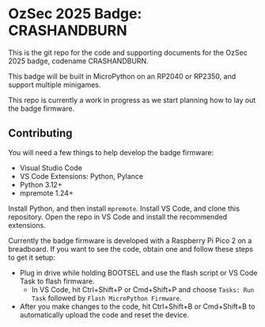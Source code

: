 # OzSec 2025 Badge: CRASHANDBURN
This is the git repo for the code and supporting documents for the OzSec 2025 badge, codename CRASHANDBURN.

This badge will be built in MicroPython on an RP2040 or RP2350, and support multiple minigames.

This repo is currently a work in progress as we start planning how to lay out the badge firmware.

## Contributing
You will need a few things to help develop the badge firmware:
- Visual Studio Code
- VS Code Extensions: Python, Pylance
- Python 3.12+
- mpremote 1.24+

Install Python, and then install `mpremote`. Install VS Code, and clone this repository. Open the repo in VS Code and install the recommended extensions.

Currently the badge firmware is developed with a Raspberry Pi Pico 2 on a breadboard. If you want to see the code, obtain one and follow these steps to get it setup:
- Plug in drive while holding BOOTSEL and use the flash script or VS Code Task to flash firmware. 
    - In VS Code, hit Ctrl+Shift+P or Cmd+Shift+P and choose `Tasks: Run Task` followed by `Flash MicroPython Firmware`.
- After you make changes to the code, hit Ctrl+Shift+B or Cmd+Shift+B to automatically upload the code and reset the device.
